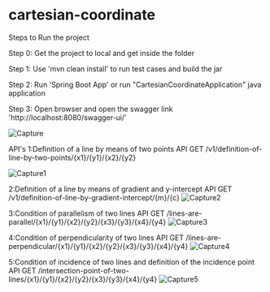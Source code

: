 # cartesian-coordinate
Steps to Run the project

Step 0: Get the project to local and get inside the folder

Step 1: Use 'mvn clean install' to run test cases and build the jar

Step 2: Run  'Spring Boot App' or  run "CartesianCoordinateApplication" java application

Step 3: Open browser and open the swagger link 'http://localhost:8080/swagger-ui/'

![Capture](https://user-images.githubusercontent.com/17667479/125191510-786bca80-e260-11eb-8ff7-97ae83e5cb60.PNG)

API's 
1:Definition of a line by means of two points
API GET /v1/definition-of-line-by-two-points/{x1}/{y1}/{x2}/{y2}

![Capture1](https://user-images.githubusercontent.com/17667479/125191644-1cee0c80-e261-11eb-959e-4edd8197f7ed.PNG)


2:Definition of a line by means of gradient and y-intercept
API GET /v1/definition-of-line-by-gradient-intercept/{m}/{c}
![Capture2](https://user-images.githubusercontent.com/17667479/125191726-8d952900-e261-11eb-9090-fb352c7d93ef.PNG)


3:Condition of parallelism of two lines
API GET /lines-are-parallel/{x1}/{y1}/{x2}/{y2}/{x3}/{y3}/{x4}/{y4}
![Capture3](https://user-images.githubusercontent.com/17667479/125191781-c8975c80-e261-11eb-9f7c-6cfd78fdb6f7.PNG)


4:Condition of perpendicularity of two lines
API GET /lines-are-perpendicular/{x1}/{y1}/{x2}/{y2}/{x3}/{y3}/{x4}/{y4}
![Capture4](https://user-images.githubusercontent.com/17667479/125191865-39d70f80-e262-11eb-93c4-371bb7eeb879.PNG)

5:Condition of incidence of two lines and definition of the incidence point
API GET /intersection-point-of-two-lines/{x1}/{y1}/{x2}/{y2}/{x3}/{y3}/{x4}/{y4}
![Capture5](https://user-images.githubusercontent.com/17667479/125191925-95090200-e262-11eb-94f9-445af58d60d8.PNG)
